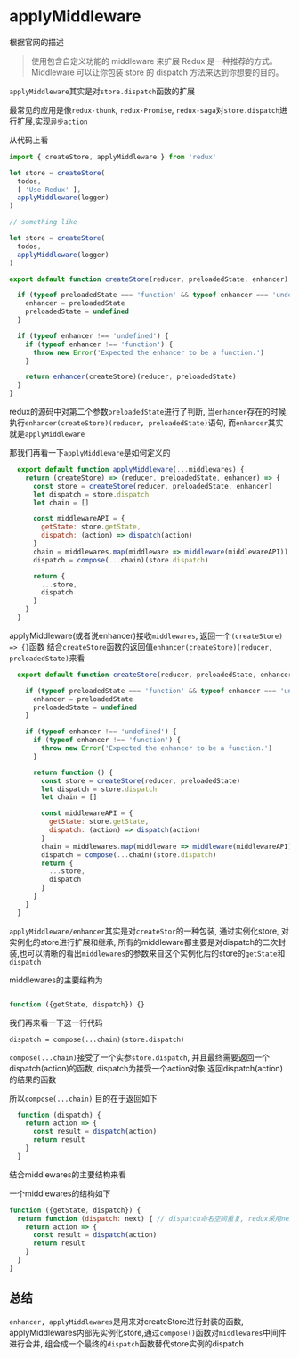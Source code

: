 # applyMiddleware

根据官网的描述

> 使用包含自定义功能的 middleware 来扩展 Redux 是一种推荐的方式。Middleware 可以让你包装 store 的 dispatch 方法来达到你想要的目的。

`applyMiddleware`其实是对`store.dispatch`函数的扩展

最常见的应用是像`redux-thunk`, `redux-Promise`, `redux-saga`对`store.dispatch`进行扩展,实现`异步action`

从代码上看

```javascript
import { createStore, applyMiddleware } from 'redux'

let store = createStore(
  todos,
  [ 'Use Redux' ],
  applyMiddleware(logger)
)

// something like

let store = createStore(
  todos,
  applyMiddleware(logger)
)

```

  ```javascript
  export default function createStore(reducer, preloadedState, enhancer) {

    if (typeof preloadedState === 'function' && typeof enhancer === 'undefined') {
      enhancer = preloadedState
      preloadedState = undefined
    }

    if (typeof enhancer !== 'undefined') {
      if (typeof enhancer !== 'function') {
        throw new Error('Expected the enhancer to be a function.')
      }

      return enhancer(createStore)(reducer, preloadedState)
    }
  }
```

redux的源码中对第二个参数`preloadedState`进行了判断, 当`enhancer`存在的时候, 执行`enhancer(createStore)(reducer, preloadedState)`语句, 而`enhancer`其实就是`applyMiddleware`

那我们再看一下`applyMiddleware`是如何定义的

```javascript
  export default function applyMiddleware(...middlewares) {
    return (createStore) => (reducer, preloadedState, enhancer) => {
      const store = createStore(reducer, preloadedState, enhancer)
      let dispatch = store.dispatch
      let chain = []

      const middlewareAPI = {
        getState: store.getState,
        dispatch: (action) => dispatch(action)
      }
      chain = middlewares.map(middleware => middleware(middlewareAPI))
      dispatch = compose(...chain)(store.dispatch)

      return {
        ...store,
        dispatch
      }
    }
  }
```

applyMiddleware(或者说enhancer)接收`middlewares`, 返回一个`(createStore) => {}`函数
结合`createStore`函数的返回值`enhancer(createStore)(reducer, preloadedState)`来看

```javascript
  export default function createStore(reducer, preloadedState, enhancer) {

    if (typeof preloadedState === 'function' && typeof enhancer === 'undefined') {
      enhancer = preloadedState
      preloadedState = undefined
    }

    if (typeof enhancer !== 'undefined') {
      if (typeof enhancer !== 'function') {
        throw new Error('Expected the enhancer to be a function.')
      }

      return function () {
        const store = createStore(reducer, preloadedState)
        let dispatch = store.dispatch
        let chain = []

        const middlewareAPI = {
          getState: store.getState,
          dispatch: (action) => dispatch(action)
        }
        chain = middlewares.map(middleware => middleware(middlewareAPI))
        dispatch = compose(...chain)(store.dispatch)
        return {
          ...store,
          dispatch
        }
      }
    }
  }
```

`applyMiddleware/enhancer`其实是对`createStor`的一种包装, 通过实例化store, 对实例化的store进行扩展和继承, 所有的middleware都主要是对dispatch的二次封装,也可以清晰的看出`middlewares`的参数来自这个实例化后的store的`getState`和`dispatch`

middlewares的主要结构为

```javascript

function ({getState, dispatch}) {}

```

我们再来看一下这一行代码

`dispatch = compose(...chain)(store.dispatch)`

`compose(...chain)`接受了一个实参`store.dispatch`, 并且最终需要返回一个dispatch(action)的函数, dispatch为接受一个action对象 返回dispatch(action)的结果的函数

所以`compose(...chain)` 目的在于返回如下

```javascript
  function (dispatch) {
    return action => {
      const result = dispatch(action)
      return result
    }
  }
```

结合middlewares的主要结构来看

一个middlewares的结构如下

```javascript
function ({getState, dispatch}) {
  return function (dispatch: next) { // dispatch命名空间重复, redux采用next
    return action => {
      const result = dispatch(action)
      return result
    }
  }
}

```

## 总结

`enhancer, applyMiddlewares`是用来对createStore进行封装的函数, applyMiddlewares内部先实例化store,通过`compose()`函数对`middlewares`中间件进行合并, 组合成一个最终的`dispatch`函数替代store实例的dispatch
